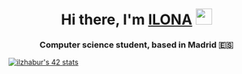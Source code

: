 <h1 align="center">Hi there, I'm <a href="https://www.linkedin.com/in/ilona-zhaburovskaya-57a4a2232/" target="_blank">ILONA</a> 
<img src="https://github.com/blackcater/blackcater/raw/main/images/Hi.gif" height="32"/></h1>
<h3 align="center">Computer science student, based in Madrid 🇪🇸</h3>

[![ilzhabur's 42 stats](https://badge42.vercel.app/api/v2/cl9a59efz00300gmedvqbfdp6/stats?cursusId=21&coalitionId=64)](https://github.com/JaeSeoKim/badge42)
